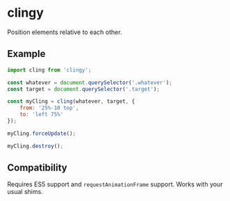 # clingy

Position elements relative to each other.

## Example

```js
import cling from 'clingy';

const whatever = document.querySelector('.whatever');
const target = document.querySelector('.target');

const myCling = cling(whatever, target, {
	from: '25%-10 top',
	to: 'left 75%'
});

myCling.forceUpdate();

myCling.destroy();
```

## Compatibility

Requires ES5 support and `requestAnimationFrame` support. Works with your usual shims.
